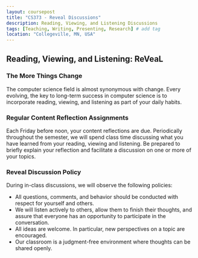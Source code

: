 ```yaml
---
layout: coursepost
title: "CS373 - Reveal Discussions"
description: Reading, Viewing, and Listening Discussions
tags: [Teaching, Writing, Presenting, Research] # add tag
location: "Collegeville, MN, USA"
---
```


## Reading, Viewing, and Listening: ReVeaL

### The More Things Change
The computer science field is almost synonymous with change.  Every evolving, the key to long-term success in computer science is to incorporate reading, viewing, and listening as part of your daily habits.

### Regular Content Reflection Assignments
Each Friday before noon, your content reflections are due.  Periodically throughout the semester, we will spend class time discussing what you have learned from your reading, viewing and listening.  Be prepared to briefly explain your reflection and facilitate a discussion on one or more of your topics.

### Reveal Discussion Policy

During in-class discussions, we will observe the following policies:
- All questions, comments, and behavior should be conducted with respect for yourself and others.
- We will listen actively to others, allow them to finish their thoughts, and assure that everyone has an opportunity to participate in the conversation.
- All ideas are welcome.  In particular, new perspectives on a topic are encouraged.
- Our classroom is a judgment-free environment where thoughts can be shared openly.


